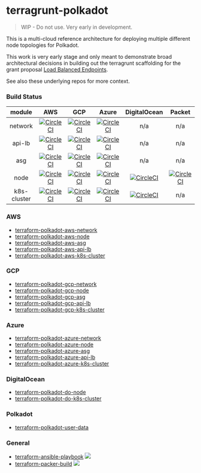# terragrunt-polkadot

> WIP - Do not use. Very early in development.

This is a multi-cloud reference architecture for deploying multiple different node topologies for Polkadot.

This work is very early stage and only meant to demonstrate broad architectural decisions in building out the
terragrunt scaffolding for the grant proposal [Load Balanced Endpoints](https://github.com/w3f/Web3-collaboration/pull/250).

See also these underlying repos for more context.

### Build Status

| module | AWS | GCP | Azure | DigitalOcean | Packet|
|:---:|:---:|:---:|:---:|:---:|:---:|
|network    | [![CircleCI](https://circleci.com/gh/insight-w3f/terraform-polkadot-aws-network.svg?style=svg)](https://circleci.com/gh/insight-w3f/terraform-polkadot-gcp-network) | [![CircleCI](https://circleci.com/gh/insight-w3f/terraform-polkadot-azure-network.svg?style=svg)](https://circleci.com/gh/insight-w3f/terraform-polkadot-gcp-network) | [![CircleCI](https://circleci.com/gh/insight-w3f/terraform-polkadot-aws-network.svg?style=svg)](https://circleci.com/gh/insight-w3f/terraform-polkadot-azure-network) | n/a | n/a| 
|api-lb     | [![CircleCI](https://circleci.com/gh/insight-w3f/terraform-polkadot-aws-api-lb.svg?style=svg)](https://circleci.com/gh/insight-w3f/terraform-polkadot-aws-api-lb) | [![CircleCI](https://circleci.com/gh/insight-w3f/terraform-polkadot-gcp-api-lb.svg?style=svg)](https://circleci.com/gh/insight-w3f/terraform-polkadot-gcp-api-lb) | [![CircleCI](https://circleci.com/gh/insight-w3f/terraform-polkadot-azure-api-lb.svg?style=svg)](https://circleci.com/gh/insight-w3f/terraform-polkadot-azure-api-lb) | n/a | n/a | 
|asg        | [![CircleCI](https://circleci.com/gh/insight-w3f/terraform-polkadot-aws-asg.svg?style=svg)](https://circleci.com/gh/insight-w3f/terraform-polkadot-aws-asg) | [![CircleCI](https://circleci.com/gh/insight-w3f/terraform-polkadot-gcp-asg.svg?style=svg)](https://circleci.com/gh/insight-w3f/terraform-polkadot-gcp-asg) | [![CircleCI](https://circleci.com/gh/insight-w3f/terraform-polkadot-azure-asg.svg?style=svg)](https://circleci.com/gh/insight-w3f/terraform-polkadot-azure-asg) | n/a | n/a | 
|node       | [![CircleCI](https://circleci.com/gh/insight-w3f/terraform-polkadot-aws-node.svg?style=svg)](https://circleci.com/gh/insight-w3f/terraform-polkadot-aws-node) | [![CircleCI](https://circleci.com/gh/insight-w3f/terraform-polkadot-gcp-node.svg?style=svg)](https://circleci.com/gh/insight-w3f/terraform-polkadot-gcp-node) | [![CircleCI](https://circleci.com/gh/insight-w3f/terraform-polkadot-azure-node.svg?style=svg)](https://circleci.com/gh/insight-w3f/terraform-polkadot-azure-node) | [![CircleCI](https://circleci.com/gh/insight-w3f/terraform-polkadot-do-node.svg?style=svg)](https://circleci.com/gh/insight-w3f/terraform-polkadot-do-node) | [![CircleCI](https://circleci.com/gh/insight-w3f/terraform-polkadot-packet-node.svg?style=svg)](https://circleci.com/gh/insight-w3f/terraform-polkadot-packet-node) | 
|k8s-cluster| [![CircleCI](https://circleci.com/gh/insight-w3f/terraform-polkadot-aws-k8s-cluster.svg?style=svg)](https://circleci.com/gh/insight-w3f/terraform-polkadot-aws-k8s-cluster) | [![CircleCI](https://circleci.com/gh/insight-w3f/terraform-polkadot-gcp-k8s-cluster.svg?style=svg)](https://circleci.com/gh/insight-w3f/terraform-polkadot-gcp-k8s-cluster) | [![CircleCI](https://circleci.com/gh/insight-w3f/terraform-polkadot-azure-k8s-cluster.svg?style=svg)](https://circleci.com/gh/insight-w3f/terraform-polkadot-azure-k8s-cluster) | [![CircleCI](https://circleci.com/gh/insight-w3f/terraform-polkadot-do-k8s-cluster.svg?style=svg)](https://circleci.com/gh/insight-w3f/terraform-polkadot-do-k8s-cluster) | n/a

### AWS 
- [terraform-polkadot-aws-network](https://github.com/insight-w3f/terraform-polkadot-aws-network)
- [terraform-polkadot-aws-node](https://github.com/insight-w3f/terraform-polkadot-aws-node)
- [terraform-polkadot-aws-asg](https://github.com/insight-w3f/terraform-polkadot-aws-asg)
- [terraform-polkadot-aws-api-lb](https://github.com/insight-w3f/terraform-polkadot-aws-api-lb)
- [terraform-polkadot-aws-k8s-cluster](https://github.com/insight-w3f/terraform-polkadot-aws-k8s-cluster)

### GCP 
- [terraform-polkadot-gcp-network](https://github.com/insight-w3f/terraform-polkadot-gcp-network)
- [terraform-polkadot-gcp-node](https://github.com/insight-w3f/terraform-polkadot-gcp-node)
- [terraform-polkadot-gcp-asg](https://github.com/insight-w3f/terraform-polkadot-gcp-asg)
- [terraform-polkadot-gcp-api-lb](https://github.com/insight-w3f/terraform-polkadot-gcp-api-lb)
- [terraform-polkadot-gcp-k8s-cluster](https://github.com/insight-w3f/terraform-polkadot-gcp-k8s-cluster)

### Azure 

- [terraform-polkadot-azure-network](https://github.com/insight-w3f/terraform-polkadot-azure-network)
- [terraform-polkadot-azure-node](https://github.com/insight-w3f/terraform-polkadot-azure-node)
- [terraform-polkadot-azure-asg](https://github.com/insight-w3f/terraform-polkadot-azure-asg)
- [terraform-polkadot-azure-api-lb](https://github.com/insight-w3f/terraform-polkadot-azure-api-lb)
- [terraform-polkadot-azure-k8s-cluster](https://github.com/insight-w3f/terraform-polkadot-azure-k8s-cluster)

### DigitalOcean

- [terraform-polkadot-do-node](https://github.com/insight-w3f/terraform-polkadot-do-node)
- [terraform-polkadot-do-k8s-cluster](https://github.com/insight-w3f/terraform-polkadot-do-k8s-cluster)

### Polkadot 
- [terraform-polkadot-user-data](https://github.com/insight-w3f/terraform-polkadot-user-data)

### General 
- [terraform-ansible-playbook](https://github.com/insight-infrastructure/terraform-aws-ansible-playbook) ![](https://img.shields.io/github/v/release/insight-infrastructure/terraform-aws-ansible-playbook?style=svg)
- [terraform-packer-build](https://github.com/insight-infrastructure/terraform-packer-build) ![](https://img.shields.io/github/v/release/insight-infrastructure/terraform-packer-build?style=svg)





